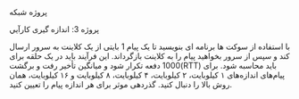 پروژه شبکه

پروژه 3: اندازه گیری كارآيي

با استفاده از سوکت ها برنامه ای بنویسید تا یک پیام 1 بایتی از یک کلاینت به سرور ارسال کند و سپس از سرور بخواهید پیام را به كلاينت بازگرداند. این فرآیند باید در یک حلقه برای 1000 دفعه تکرار شود و میانگین تأخیر رفت و برگشت(RTT)  باید محاسبه شود.
برای پیام‌های اندازه‌های ۱ کیلوبایت، ۲ کیلوبایت، ۴ کیلوبایت، ۸ کیلوبایت و ۱۶ کیلوبایت، همان روش بالا را دنبال کنید. گذردهی موثر برای هر اندازه پیام را تعیین کنید.
